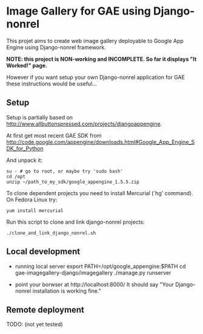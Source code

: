 Image Gallery for GAE using Django-nonrel
=========================================

This projet aims to create web image gallery deployable to Google App Engine using Django-nonrel framework.


__NOTE: this project is NON-working and INCOMPLETE. So far it displays "It Worked!" page.__

However if you want setup your own Django-nonrel application for GAE these instructions would be useful...

Setup
-----

Setup is partially based on http://www.allbuttonspressed.com/projects/djangoappengine.

At first get most recent GAE SDK from http://code.google.com/appengine/downloads.html#Google_App_Engine_SDK_for_Python

And unpack it:

```
su - # go to root, or maybe try 'sudo bash'
cd /opt
unzip ~/path_to_my_sdk/google_appengine_1.5.5.zip
```


To clone dependent projects you need to install Mercurial (`hg' command). On Fedora Linux try:

	yum install mercurial

Run this script to clone and link django-nonrel projects:

	./clone_and_link_django_nonrel.sh



Local development
-----------------

* running local server
		export PATH=/opt/google_appengine:$PATH
		cd gae-imagegallery-django/imagegallery
		./manage.py runserver

* point your borwser at http://localhost:8000/ It should say "Your Django-nonrel installation is working fine."

Remote deployment
-----------------

TODO: (not yet tested)


